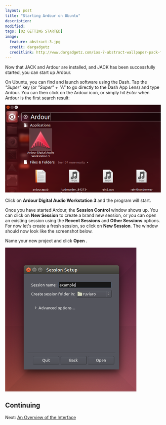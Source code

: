 ```yaml
---
layout: post
title: "Starting Ardour on Ubuntu"
description:
modified: 
tags: [02 GETTING STARTED]
image:
  feature: abstract-3.jpg
  credit: dargadgetz
  creditlink: http://www.dargadgetz.com/ios-7-abstract-wallpaper-pack-for-iphone-5-and-ipod-touch-retina/
---
```


Now that JACK and Ardour are installed, and JACK has been successfully
started, you can start up Ardour.

On Ubuntu, you can find and launch software using the Dash. Tap the
*"Super"* key (or *"Super" + "A"* to go directly to the Dash App Lens)
and type Ardour. You can then click on the Ardour icon, or simply hit
*Enter* when Ardour is the first search result:

![Dash](../images/Ardour3_Ubuntu_Dash.png)

Click on **Ardour Digital Audio Workstation 3** and the program will
start.

Once you have started Ardour, the **Session Control** window shows up.
You can click on **New Session** to create a brand new session, or you
can open an existing session using the **Recent Sessions** and **Other
Sessions** options. For now let's create a fresh session, so click on
**New Session**. The window should now look like the screenshot below.

Name your new project and click **Open** .

![New Session](../images/Ardour3_New_Session_Simple.png)

## Continuing

Next: [An Overview of the Interface](../an-overview-of-the-interface)
